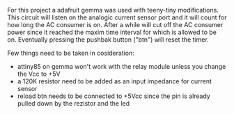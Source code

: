 For this project a adafruit gemma was used with teeny-tiny modifications.
This circuit will listen on the analogic current sensor port and it will count for how long the AC consumer is on.
After a while will cut off the AC consumer power since it reached the maxim time interval for which is allowed to be on. Eventually pressing the pushbak button ("btn") will reset the timer.

Few things need to be taken in cosideration:
 - attiny85 on gemma won't work with the relay module unless you change the Vcc to +5V
 - a 120K resistor need to be added as an input impedance for current sensor
 - reload btn needs to be connected to +5Vcc since the pin is already pulled down by the rezistor and the led
  
